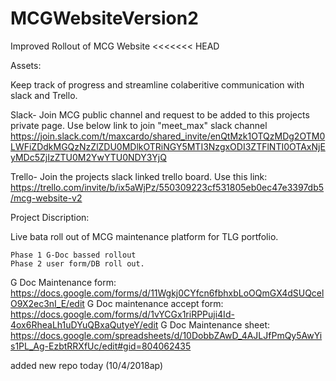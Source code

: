 # MCGWebsiteVersion2
Improved Rollout of MCG Website
<<<<<<< HEAD

Assets:

Keep track of progress and streamline colaberitive communication with slack and Trello.

Slack- Join MCG public channel and request to be added to this projects private page. Use below link to join "meet_max" slack channel
https://join.slack.com/t/maxcardo/shared_invite/enQtMzk1OTQzMDg2OTM0LWFiZDdkMGQzNzZlZDU0MDlkOTRiNGY5MTI3NzgxODI3ZTFlNTI0OTAxNjEyMDc5ZjIzZTU0M2YwYTU0NDY3YjQ

Trello- Join the projects slack linked trello board. Use this link: https://trello.com/invite/b/ix5aWjPz/550309223cf531805eb0ec47e3397db5/mcg-website-v2


Project Discription:

Live bata roll out of MCG maintenance platform for TLG portfolio. 

	Phase 1 G-Doc bassed rollout
	Phase 2 user form/DB roll out.  


G Doc Maintenance form:  https://docs.google.com/forms/d/11Wgkj0CYfcn6fbhxbLoOQmGX4dSUQcelO9X2ec3nI_E/edit
G Doc maintenance accept form: https://docs.google.com/forms/d/1vYCGx1riRPPuji4Id-4ox6RheaLh1uDYuQBxaQutyeY/edit
G Doc Maintenance sheet: https://docs.google.com/spreadsheets/d/10DobbZAwD_4AJLJfPmQy5AwYis1PL_Ag-EzbtRRXfUc/edit#gid=804062435

added new repo today (10/4/2018ap)



